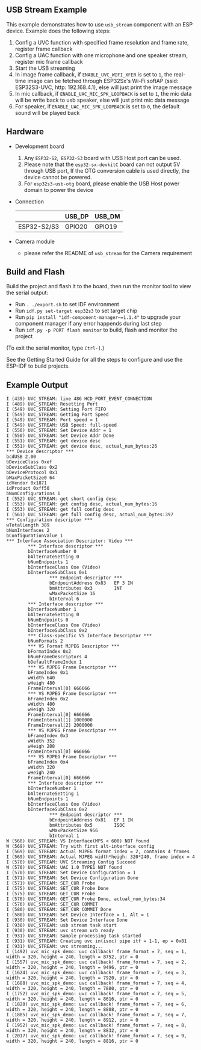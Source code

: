 ## USB Stream Example

This example demonstrates how to use `usb_stream` component with an ESP device. Example does the following steps:

1. Config a UVC function with specified frame resolution and frame rate, register frame callback
2. Config a UAC function with one microphone and one speaker stream, register mic frame callback
3. Start the USB streaming
4. In image frame callback, if `ENABLE_UVC_WIFI_XFER` is set to `1`, the real-time image can be fetched through ESP32Sx's Wi-Fi softAP (ssid: ESP32S3-UVC, http: 192.168.4.1), else will just print the image message
5. In mic callback, if `ENABLE_UAC_MIC_SPK_LOOPBACK` is set to `1`, the mic data will be write back to usb speaker, else will just print mic data message
6. For speaker, if `ENABLE_UAC_MIC_SPK_LOOPBACK` is set to `0`, the default sound will be played back

## Hardware

* Development board

  1. Any `ESP32-S2`,` ESP32-S3` board with USB Host port can be used.
  2. Please note that the `esp32-sx-devkitC` board can not output 5V through USB port, If the OTG conversion cable is used directly, the device cannot be powered.
  3. For `esp32s3-usb-otg` board, please enable the USB Host power domain to power the device

* Connection

    ||USB_DP|USB_DM|
    |--|--|--|
    |ESP32-S2/S3|GPIO20|GPIO19|

* Camera module
  * please refer the README of `usb_stream` for the Camera requirement


## Build and Flash

Build the project and flash it to the board, then run the monitor tool to view the serial output:

* Run `. ./export.sh` to set IDF environment
* Run `idf.py set-target esp32s3` to set target chip
* Run `pip install "idf-component-manager~=1.1.4"` to upgrade your component manager if any error happends during last step
* Run `idf.py -p PORT flash monitor` to build, flash and monitor the project

(To exit the serial monitor, type `Ctrl-]`.)

See the Getting Started Guide for all the steps to configure and use the ESP-IDF to build projects.

## Example Output

```
I (439) UVC_STREAM: line 486 HCD_PORT_EVENT_CONNECTION
I (489) UVC_STREAM: Resetting Port
I (549) UVC_STREAM: Setting Port FIFO
I (549) UVC_STREAM: Getting Port Speed
I (549) UVC_STREAM: Port speed = 1
I (549) UVC_STREAM: USB Speed: full-speed
I (550) UVC_STREAM: Set Device Addr = 1
I (550) UVC_STREAM: Set Device Addr Done
I (551) UVC_STREAM: get device desc
I (551) UVC_STREAM: get device desc, actual_num_bytes:26
*** Device descriptor ***
bcdUSB 2.00
bDeviceClass 0xef
bDeviceSubClass 0x2
bDeviceProtocol 0x1
bMaxPacketSize0 64
idVendor 0x1871
idProduct 0xff50
bNumConfigurations 1
I (552) UVC_STREAM: get short config desc
I (553) UVC_STREAM: get config desc, actual_num_bytes:16
I (553) UVC_STREAM: get full config desc
I (561) UVC_STREAM: get full config desc, actual_num_bytes:397
*** Configuration descriptor ***
wTotalLength 389
bNumInterfaces 2
bConfigurationValue 1
*** Interface Association Descriptor: Video ***
        *** Interface descriptor ***
        bInterfaceNumber 0
        bAlternateSetting 0
        bNumEndpoints 1
        bInterfaceClass 0xe (Video)
        bInterfaceSubClass 0x1
                *** Endpoint descriptor ***
                bEndpointAddress 0x83   EP 3 IN
                bmAttributes 0x3        INT
                wMaxPacketSize 16
                bInterval 6
        *** Interface descriptor ***
        bInterfaceNumber 1
        bAlternateSetting 0
        bNumEndpoints 0
        bInterfaceClass 0xe (Video)
        bInterfaceSubClass 0x2
        *** Class-specific VS Interface Descriptor ***
        bNumFormats 2
        *** VS Format MJPEG Descriptor ***
        bFormatIndex 0x2
        bNumFrameDescriptors 4
        bDefaultFrameIndex 1
        *** VS MJPEG Frame Descriptor ***
        bFrameIndex 0x1
        wWidth 640
        wHeigh 480
        FrameInterval[0] 666666
        *** VS MJPEG Frame Descriptor ***
        bFrameIndex 0x2
        wWidth 480
        wHeigh 320
        FrameInterval[0] 666666
        FrameInterval[1] 1000000
        FrameInterval[2] 2000000
        *** VS MJPEG Frame Descriptor ***
        bFrameIndex 0x3
        wWidth 352
        wHeigh 288
        FrameInterval[0] 666666
        *** VS MJPEG Frame Descriptor ***
        bFrameIndex 0x4
        wWidth 320
        wHeigh 240
        FrameInterval[0] 666666
        *** Interface descriptor ***
        bInterfaceNumber 1
        bAlternateSetting 1
        bNumEndpoints 1
        bInterfaceClass 0xe (Video)
        bInterfaceSubClass 0x2
                *** Endpoint descriptor ***
                bEndpointAddress 0x81   EP 1 IN
                bmAttributes 0x5        ISOC
                wMaxPacketSize 956
                bInterval 1
W (568) UVC_STREAM: VS Interface(MPS < 600) NOT found
W (569) UVC_STREAM: Try with first alt-interface config
I (569) UVC_STREAM: Actual MJPEG format index = 2, contains 4 frames
I (569) UVC_STREAM: Actual MJPEG width*heigh: 320*240, frame index = 4
I (570) UVC_STREAM: UVC Streaming Config Succeed
W (570) UVC_STREAM: UAC 1.0 TYPE1 NOT found
I (570) UVC_STREAM: Set Device Configuration = 1
I (571) UVC_STREAM: Set Device Configuration Done
I (571) UVC_STREAM: SET_CUR Probe
I (575) UVC_STREAM: SET_CUR Probe Done
I (575) UVC_STREAM: GET_CUR Probe
I (576) UVC_STREAM: GET_CUR Probe Done, actual_num_bytes:34
I (576) UVC_STREAM: SET_CUR COMMIT
I (580) UVC_STREAM: SET_CUR COMMIT Done
I (580) UVC_STREAM: Set Device Interface = 1, Alt = 1
I (930) UVC_STREAM: Set Device Interface Done
I (930) UVC_STREAM: usb stream task start
I (930) UVC_STREAM: uvc stream urb ready
I (931) UVC_STREAM: Sample processing task started
I (931) UVC_STREAM: Creating uvc in(isoc) pipe itf = 1-1, ep = 0x81
I (931) UVC_STREAM: uvc streaming...
I (1492) uvc_mic_spk_demo: uvc callback! frame_format = 7, seq = 1, width = 320, height = 240, length = 8752, ptr = 0
I (1557) uvc_mic_spk_demo: uvc callback! frame_format = 7, seq = 2, width = 320, height = 240, length = 9496, ptr = 0
I (1624) uvc_mic_spk_demo: uvc callback! frame_format = 7, seq = 3, width = 320, height = 240, length = 7920, ptr = 0
I (1688) uvc_mic_spk_demo: uvc callback! frame_format = 7, seq = 4, width = 320, height = 240, length = 7880, ptr = 0
I (1752) uvc_mic_spk_demo: uvc callback! frame_format = 7, seq = 5, width = 320, height = 240, length = 8616, ptr = 0
I (1820) uvc_mic_spk_demo: uvc callback! frame_format = 7, seq = 6, width = 320, height = 240, length = 8808, ptr = 0
I (1885) uvc_mic_spk_demo: uvc callback! frame_format = 7, seq = 7, width = 320, height = 240, length = 8912, ptr = 0
I (1952) uvc_mic_spk_demo: uvc callback! frame_format = 7, seq = 8, width = 320, height = 240, length = 8832, ptr = 0
I (2017) uvc_mic_spk_demo: uvc callback! frame_format = 7, seq = 9, width = 320, height = 240, length = 8816, ptr = 0

```
